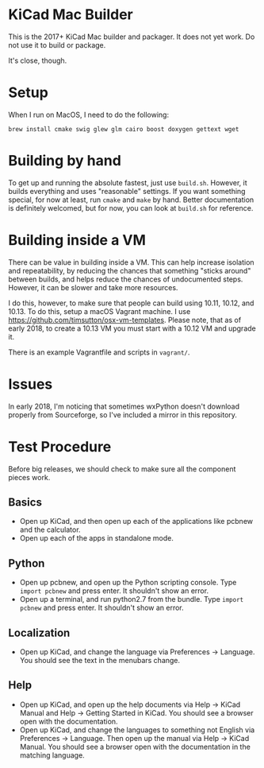 KiCad Mac Builder
=================

This is the 2017+ KiCad Mac builder and packager.  It does not yet work.  Do not use it to build or package.

It's close, though.

Setup
=====
When I run on MacOS, I need to do the following:

`brew install cmake swig glew glm cairo boost doxygen gettext wget`

Building by hand
================
To get up and running the absolute fastest, just use `build.sh`.  However, it builds everything and uses "reasonable" settings.  If you want something special, for now at least, run `cmake` and `make` by hand.  Better documentation is definitely welcomed, but for now, you can look at `build.sh` for reference.

Building inside a VM
====================
There can be value in building inside a VM.  This can help increase isolation and repeatability, by reducing the chances that something "sticks around" between builds, and helps reduce the chances of undocumented steps.  However, it can be slower and take more resources.

I do this, however, to make sure that people can build using 10.11, 10.12, and 10.13.  To do this, setup a macOS Vagrant machine.  I use https://github.com/timsutton/osx-vm-templates.  Please note, that as of early 2018, to create a 10.13 VM you must start with a 10.12 VM and upgrade it.

There is an example Vagrantfile and scripts in `vagrant/`.

Issues
======
In early 2018, I'm noticing that sometimes wxPython doesn't download properly from Sourceforge, so I've included a mirror in this repository.

Test Procedure
==============
Before big releases, we should check to make sure all the component pieces work.

Basics
------
* Open up KiCad, and then open up each of the applications like pcbnew and the calculator.
* Open up each of the apps in standalone mode.

Python
------
* Open up pcbnew, and open up the Python scripting console.  Type `import pcbnew` and press enter.  It shouldn't show an error.
* Open up a terminal, and run python2.7 from the bundle.  Type `import pcbnew` and press enter.  It shouldn't show an error.

Localization
------------
* Open up KiCad, and change the language via Preferences -> Language.  You should see the text in the menubars change.

Help
----
* Open up KiCad, and open up the help documents via Help -> KiCad Manual and Help -> Getting Started in KiCad.  You should see a browser open with the documentation.
* Open up KiCad, and change the languages to something not English via Preferences -> Language.  Then open up the manual via Help -> KiCad Manual.  You should see a browser open with the documentation in the matching language.
